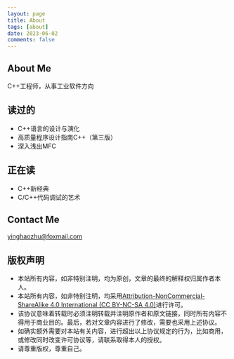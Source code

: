 ```yaml
---
layout: page
title: About 
tags: [about]
date: 2023-06-02
comments: false
---
```


## About Me
C++工程师，从事工业软件方向

## 读过的

- C++语言的设计与演化
- 高质量程序设计指南C++（第三版）
- 深入浅出MFC

## 正在读

- C++新经典
- C/C++代码调试的艺术 

## Contact Me

yinghaozhu@foxmail.com



## 版权声明

* 本站所有内容，如非特别注明，均为原创，文章的最终的解释权归属作者本人。
* 本站所有内容，如非特别注明，均采用[Attribution-NonCommercial-ShareAlike 4.0 International (CC BY-NC-SA 4.0)](https://creativecommons.org/licenses/by-nc-sa/4.0/)进行许可。
* 该协议意味着转载时必须注明转载并注明原作者和原文链接，同时所有内容不得用于商业目的。最后，若对文章内容进行了修改，需要也采用上述协议。
* 如确实额外需要对本站有关内容，进行超出以上协议规定的行为，比如商用，或修改同时改变许可协议等，请联系取得本人的授权。
* 请尊重版权，尊重自己。


